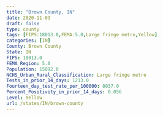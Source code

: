 ```yaml
---
title: "Brown County, IN"
date: 2020-11-03
draft: false
type: county
tags: [FIPS:18013.0,FEMA:5.0,Large fringe metro,Yellow]
categories: [IN]
County: Brown County
State: IN
FIPS: 18013.0
FEMA_Region: 5.0
Population: 15092.0
NCHS_Urban_Rural_Classification: Large fringe metro
Tests_in_prior_14_days: 1213.0
Fourteen_day_test_rate_per_100000: 8037.0
Percent_Positivity_in_prior_14_days: 0.056
Level: Yellow
url: /states/IN/brown-county
---
```




